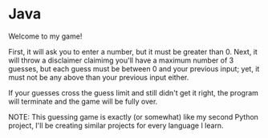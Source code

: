 # Java
Welcome to my game!

First, it will ask you to enter a number, but it must be greater than 0. Next, it will throw a disclaimer claimimg you'll have a maximum number of 3 guesses, but each guess must be between 0 and your previous input; yet, it must not be any above than your previous input either.

If your guesses cross the guess limit and still didn't get it right, the program will terminate and the game will be fully over.

NOTE: This guessing game is exactly (or somewhat) like my second Python project, I'll be creating similar projects for every language I learn.
